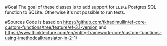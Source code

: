 #Goal
The goal of these classes is to add support for `ILIKE` Postgres SQL function to SQLite.
Otherwise it's not possible to run tests.

#Sources
Code is based on https://github.com/tkhadimullin/ef-core-custom-functions/tree/feature/ef-3.1-version
and https://www.thinktecture.com/en/entity-framework-core/custom-functions-using-imethodcalltranslator-in-2-1/
